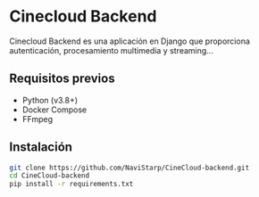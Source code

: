 # Cinecloud Backend

Cinecloud Backend es una aplicación en Django que proporciona autenticación, procesamiento multimedia y streaming...

## Requisitos previos

- Python (v3.8+)
- Docker Compose
- FFmpeg

## Instalación

```bash
git clone https://github.com/NaviStarp/CineCloud-backend.git
cd CineCloud-backend
pip install -r requirements.txt
```
